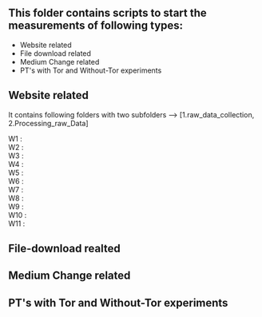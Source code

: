 This folder contains scripts to start the measurements of following types:
--------------------------------------------------------------------------
- Website related
- File download related
- Medium Change related
- PT's with Tor and Without-Tor experiments

Website related
---------------
It contains following folders with two subfolders --> [1.raw_data_collection, 2.Processing_raw_Data] 

W1 :  
W2 :  
W3 :  
W4 :  
W5 :  
W6 :  
W7 :  
W8 :  
W9 :  
W10 :  
W11 :  

File-download realted
---------------------


Medium Change related
---------------------


PT's with Tor and Without-Tor experiments
-----------------------------------------
